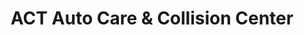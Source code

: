 ---
title: "ACT Auto Care & Collision Center"
url: /mesquite/act-auto-care-und-collision-center/
shop: Autowerkstatt
---
